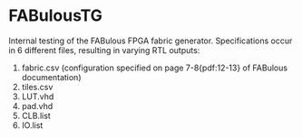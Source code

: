 # FABulousTG

Internal testing of the FABulous FPGA fabric generator. Specifications occur in 6 different files, resulting in varying RTL outputs:

1. fabric.csv (configuration specified on page 7-8{pdf:12-13} of FABulous documentation)
2. tiles.csv
3. LUT.vhd
4. pad.vhd
5. CLB.list
6. IO.list
